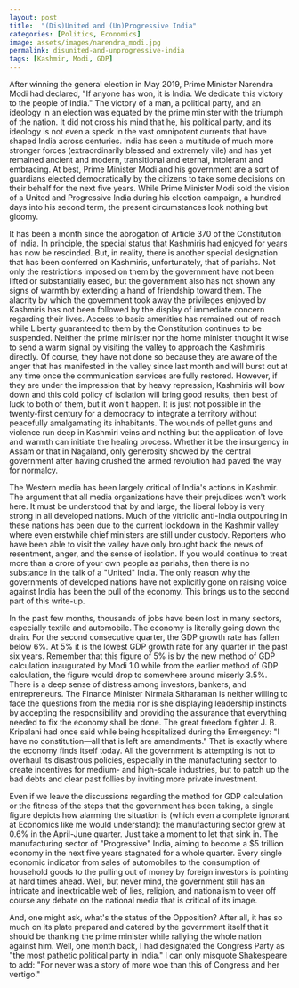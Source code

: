 ```yaml
---
layout: post
title:  "(Dis)United and (Un)Progressive India"
categories: [Politics, Economics]
image: assets/images/narendra_modi.jpg
permalink: disunited-and-unprogressive-india
tags: [Kashmir, Modi, GDP]
---
```

After winning the general election in May 2019, Prime Minister Narendra Modi had declared, "If anyone has won, it is India. We dedicate this victory to the people of India." The victory of a man, a political party, and an ideology in an election was equated by the prime minister with the triumph of the nation. It did not cross his mind that he, his political party, and its ideology is not even a speck in the vast omnipotent currents that have shaped India across centuries. India has seen a multitude of much more stronger forces (extraordinarily blessed and extremely vile) and has yet remained ancient and modern, transitional and eternal, intolerant and embracing. At best, Prime Minister Modi and his government are a sort of guardians elected democratically by the citizens to take some decisions on their behalf for the next five years. While Prime Minister Modi sold the vision of a United and Progressive India during his election campaign, a hundred days into his second term, the present circumstances look nothing but gloomy.

It has been a month since the abrogation of Article 370 of the Constitution of India. In principle, the special status that Kashmiris had enjoyed for years has now be rescinded. But, in reality, there is another special designation that has been conferred on Kashmiris, unfortunately, that of pariahs. Not only the restrictions imposed on them by the government have not been lifted or substantially eased, but the government also has not shown any signs of warmth by extending a hand of friendship toward them. The alacrity by which the government took away the privileges enjoyed by Kashmiris has not been followed by the display of immediate concern regarding their lives. Access to basic amenities has remained out of reach while Liberty guaranteed to them by the Constitution continues to be suspended. Neither the prime minister nor the home minister thought it wise to send a warm signal by visiting the valley to approach the Kashmiris directly. Of course, they have not done so because they are aware of the anger that has manifested in the valley since last month and will burst out at any time once the communication services are fully restored. However, if they are under the impression that by heavy repression, Kashmiris will bow down and this cold policy of isolation will bring good results, then best of luck to both of them, but it won't happen. It is just not possible in the twenty-first century for a democracy to integrate a territory without peacefully amalgamating its inhabitants. The wounds of pellet guns and violence run deep in Kashmiri veins and nothing but the application of love and warmth can initiate the healing process. Whether it be the insurgency in Assam or that in Nagaland, only generosity showed by the central government after having crushed the armed revolution had paved the way for normalcy.

The Western media has been largely critical of India's actions in Kashmir. The argument that all media organizations have their prejudices won't work here. It must be understood that by and large, the liberal lobby is very strong in all developed nations. Much of the vitriolic anti-India outpouring in these nations has been due to the current lockdown in the Kashmir valley where even erstwhile chief ministers are still under custody. Reporters who have been able to visit the valley have only brought back the news of resentment, anger, and the sense of isolation. If you would continue to treat more than a crore of your own people as pariahs, then there is no substance in the talk of a "United" India. The only reason why the governments of developed nations have not explicitly gone on raising voice against India has been the pull of the economy. This brings us to the second part of this write-up.

In the past few months, thousands of jobs have been lost in many sectors, especially textile and automobile. The economy is literally going down the drain. For the second consecutive quarter, the GDP growth rate has fallen below 6%. At 5% it is the lowest GDP growth rate for any quarter in the past six years. Remember that this figure of 5% is by the new method of GDP calculation inaugurated by Modi 1.0 while from the earlier method of GDP calculation, the figure would drop to somewhere around miserly 3.5%. There is a deep sense of distress among investors, bankers, and entrepreneurs. The Finance Minister Nirmala Sitharaman is neither willing to face the questions from the media nor is she displaying leadership instincts by accepting the responsibility and providing the assurance that everything needed to fix the economy shall be done. The great freedom fighter J. B. Kripalani had once said while being hospitalized during the Emergency: "I have no constitution—all that is left are amendments." That is exactly where the economy finds itself today. All the government is attempting is not to overhaul its disastrous policies, especially in the manufacturing sector to create incentives for medium- and high-scale industries, but to patch up the bad debts and clear past follies by inviting more private investment.

Even if we leave the discussions regarding the method for GDP calculation or the fitness of the steps that the government has been taking, a single figure depicts how alarming the situation is (which even a complete ignorant at Economics like me would understand): the manufacturing sector grew at 0.6% in the April-June quarter. Just take a moment to let that sink in. The manufacturing sector of "Progressive" India, aiming to become a $5 trillion economy in the next five years stagnated for a whole quarter. Every single economic indicator from sales of automobiles to the consumption of household goods to the pulling out of money by foreign investors is pointing at hard times ahead. Well, but never mind, the government still has an intricate and inextricable web of lies, religion, and nationalism to veer off course any debate on the national media that is critical of its image.

And, one might ask, what's the status of the Opposition? After all, it has so much on its plate prepared and catered by the government itself that it should be thanking the prime minister while rallying the whole nation against him. Well, one month back, I had designated the Congress Party as "the most pathetic political party in India." I can only misquote Shakespeare to add: "For never was a story of more woe than this of Congress and her vertigo."